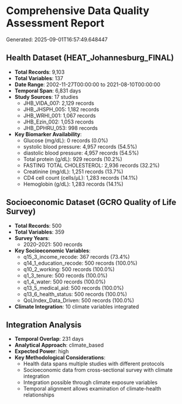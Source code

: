 # Comprehensive Data Quality Assessment Report
Generated: 2025-09-01T16:57:49.648447

## Health Dataset (HEAT_Johannesburg_FINAL)
- **Total Records**: 9,103
- **Total Variables**: 137
- **Date Range**: 2002-11-27T00:00:00 to 2021-08-10T00:00:00
- **Temporal Span**: 6,831 days
- **Study Sources**: 17 studies
  - JHB_VIDA_007: 2,129 records
  - JHB_JHSPH_005: 1,182 records
  - JHB_WRHI_001: 1,067 records
  - JHB_Ezin_002: 1,053 records
  - JHB_DPHRU_053: 998 records
- **Key Biomarker Availability**:
  - Glucose (mg/dL): 0 records (0.0%)
  - systolic blood pressure: 4,957 records (54.5%)
  - diastolic blood pressure: 4,957 records (54.5%)
  - Total protein (g/dL): 929 records (10.2%)
  - FASTING TOTAL CHOLESTEROL: 2,936 records (32.2%)
  - Creatinine (mg/dL): 1,251 records (13.7%)
  - CD4 cell count (cells/µL): 1,283 records (14.1%)
  - Hemoglobin (g/dL): 1,283 records (14.1%)

## Socioeconomic Dataset (GCRO Quality of Life Survey)
- **Total Records**: 500
- **Total Variables**: 359
- **Survey Years**:
  - 2020-2021: 500 records
- **Key Socioeconomic Variables**:
  - q15_3_income_recode: 367 records (73.4%)
  - q14_1_education_recode: 500 records (100.0%)
  - q10_2_working: 500 records (100.0%)
  - q1_3_tenure: 500 records (100.0%)
  - q1_4_water: 500 records (100.0%)
  - q13_5_medical_aid: 500 records (100.0%)
  - q13_6_health_status: 500 records (100.0%)
  - QoLIndex_Data_Driven: 500 records (100.0%)
- **Climate Integration**: 10 climate variables integrated

## Integration Analysis
- **Temporal Overlap**: 231 days
- **Analytical Approach**: climate_based
- **Expected Power**: high
- **Key Methodological Considerations**:
  - Health data spans multiple studies with different protocols
  - Socioeconomic data from cross-sectional survey with climate integration
  - Integration possible through climate exposure variables
  - Temporal alignment allows examination of climate-health relationships